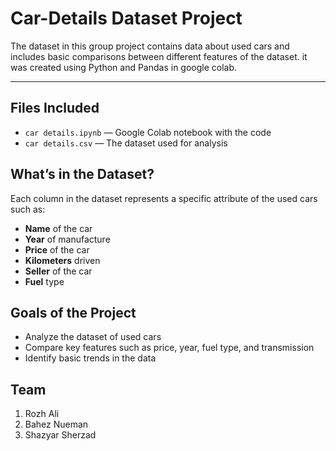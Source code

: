 # Car-Details Dataset Project
The dataset in this group project contains data about used cars and includes basic comparisons between different features of the dataset. it was created using Python and Pandas in google colab.

---

## Files Included
- `car details.ipynb` — Google Colab notebook with the code
- `car details.csv` — The dataset used for analysis


## What’s in the Dataset?
Each column in the dataset represents a specific attribute of the used cars such as:

- **Name** of the car
- **Year** of manufacture
- **Price** of the car
- **Kilometers** driven
- **Seller** of the car
- **Fuel** type


## Goals of the Project
- Analyze the dataset of used cars  
- Compare key features such as price, year, fuel type, and transmission  
- Identify basic trends in the data


## Team 
1. Rozh Ali
2. Bahez Nueman
3. Shazyar Sherzad

  
